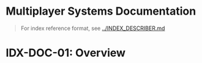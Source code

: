 # Multiplayer Systems Documentation

> For index reference format, see [../INDEX_DESCRIBER.md](../INDEX_DESCRIBER.md)  <!-- IDX-DOC-00 -->

# IDX-DOC-01: Overview 
